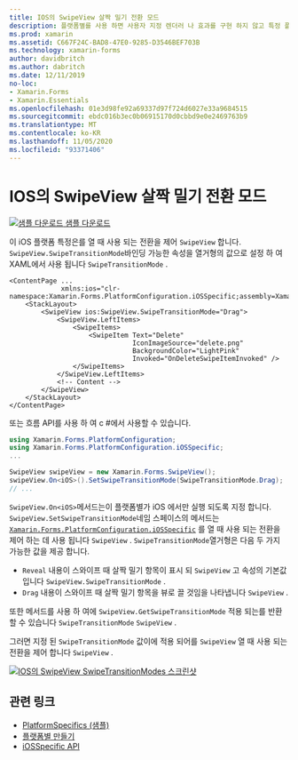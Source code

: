 ```yaml
---
title: IOS의 SwipeView 살짝 밀기 전환 모드
description: 플랫폼별를 사용 하면 사용자 지정 렌더러 나 효과를 구현 하지 않고 특정 플랫폼 에서만 사용할 수 있는 기능을 사용할 수 있습니다. 이 문서에서는 SwipeView를 열 때 사용 되는 전환을 제어 하는 iOS 플랫폼별를 사용 하는 방법을 설명 합니다.
ms.prod: xamarin
ms.assetid: C667F24C-BAD8-47E0-9285-D3546BEF703B
ms.technology: xamarin-forms
author: davidbritch
ms.author: dabritch
ms.date: 12/11/2019
no-loc:
- Xamarin.Forms
- Xamarin.Essentials
ms.openlocfilehash: 01e3d98fe92a69337d97f724d6027e33a9684515
ms.sourcegitcommit: ebdc016b3ec0b06915170d0cbbd9e0e2469763b9
ms.translationtype: MT
ms.contentlocale: ko-KR
ms.lasthandoff: 11/05/2020
ms.locfileid: "93371406"
---
```

# <a name="swipeview-swipe-transition-mode-on-ios"></a>IOS의 SwipeView 살짝 밀기 전환 모드

[![샘플 다운로드](~/media/shared/download.png) 샘플 다운로드](/samples/xamarin/xamarin-forms-samples/userinterface-platformspecifics)

이 iOS 플랫폼 특정은를 열 때 사용 되는 전환을 제어 `SwipeView` 합니다. `SwipeView.SwipeTransitionMode`바인딩 가능한 속성을 열거형의 값으로 설정 하 여 XAML에서 사용 됩니다 `SwipeTransitionMode` .

```xaml
<ContentPage ...
             xmlns:ios="clr-namespace:Xamarin.Forms.PlatformConfiguration.iOSSpecific;assembly=Xamarin.Forms.Core">
    <StackLayout>
        <SwipeView ios:SwipeView.SwipeTransitionMode="Drag">
            <SwipeView.LeftItems>
                <SwipeItems>
                    <SwipeItem Text="Delete"
                               IconImageSource="delete.png"
                               BackgroundColor="LightPink"
                               Invoked="OnDeleteSwipeItemInvoked" />
                </SwipeItems>
            </SwipeView.LeftItems>
            <!-- Content -->
        </SwipeView>
    </StackLayout>
</ContentPage>
```

또는 흐름 API를 사용 하 여 c #에서 사용할 수 있습니다.

```csharp
using Xamarin.Forms.PlatformConfiguration;
using Xamarin.Forms.PlatformConfiguration.iOSSpecific;
...

SwipeView swipeView = new Xamarin.Forms.SwipeView();
swipeView.On<iOS>().SetSwipeTransitionMode(SwipeTransitionMode.Drag);
// ...
```

`SwipeView.On<iOS>`메서드는이 플랫폼별가 iOS 에서만 실행 되도록 지정 합니다. `SwipeView.SetSwipeTransitionMode`네임 스페이스의 메서드는 [`Xamarin.Forms.PlatformConfiguration.iOSSpecific`](xref:Xamarin.Forms.PlatformConfiguration.iOSSpecific) 를 열 때 사용 되는 전환을 제어 하는 데 사용 됩니다 `SwipeView` . `SwipeTransitionMode`열거형은 다음 두 가지 가능한 값을 제공 합니다.

- `Reveal` 내용이 스와이프 때 살짝 밀기 항목이 표시 되 `SwipeView` 고 속성의 기본값입니다 `SwipeView.SwipeTransitionMode` .
- `Drag` 내용이 스와이프 때 살짝 밀기 항목을 뷰로 끌 것임을 나타냅니다 `SwipeView` .

또한 메서드를 사용 하 여에 `SwipeView.GetSwipeTransitionMode` 적용 되는를 반환할 수 있습니다 `SwipeTransitionMode` `SwipeView` .

그러면 지정 된 `SwipeTransitionMode` 값이에 적용 되어를 `SwipeView` 열 때 사용 되는 전환을 제어 합니다 `SwipeView` .

[![IOS의 SwipeView SwipeTransitionModes 스크린샷](swipeview-swipetransitionmode-images/swipetransitionmode.png "IOS의 SwipeTransitionModes")](swipeview-swipetransitionmode-images/swipetransitionmode-large.png#lightbox "IOS의 SwipeTransitionModes")

## <a name="related-links"></a>관련 링크

- [PlatformSpecifics (샘플)](/samples/xamarin/xamarin-forms-samples/userinterface-platformspecifics)
- [플랫폼별 만들기](~/xamarin-forms/platform/platform-specifics/index.md#creating-platform-specifics)
- [iOSSpecific API](xref:Xamarin.Forms.PlatformConfiguration.iOSSpecific)